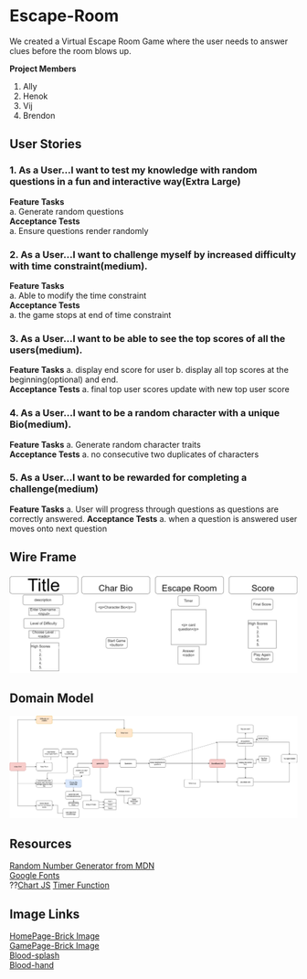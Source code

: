 # Escape-Room
We created a Virtual Escape Room Game where the user needs to answer clues before the room blows up. 

**Project Members**
1. Ally  
2. Henok  
3. Vij  
4. Brendon  

## User Stories

### 1. As a User...I want to test my knowledge with random questions in a fun and interactive way(Extra Large) ###

**Feature Tasks**  
        a. Generate random questions  
**Acceptance Tests**  
        a. Ensure questions render randomly


### 2. As a User...I want to challenge myself by increased difficulty with time constraint(medium). ### 
 **Feature Tasks**  
        a. Able to modify the time constraint  
**Acceptance Tests**  
        a. the game stops at end of time constraint


### 3. As a User...I want to be able to see the top scores of all the users(medium). ###
**Feature Tasks**
        a. display end score for user
        b. display all top scores at the beginning(optional) and end.   
**Acceptance Tests**
        a. final top user scores update with new top user score


### 4. As a User...I want to be a random character with a unique Bio(medium). ###

**Feature Tasks**
        a. Generate random character traits  
**Acceptance Tests**
        a. no consecutive two duplicates of characters
        

### 5. As a User...I want to be rewarded for completing a challenge(medium) ###

**Feature Tasks**
        a. User will progress through questions as questions are correctly answered.
**Acceptance Tests**
        a. when a question is answered user moves onto next question


## Wire Frame ##
![wireframe](/img/WireFrame.jpg)

## Domain Model ##
![Domain Model](/img/DomainModel.png)

## Resources ##
[Random Number Generator from MDN](https://developer.mozilla.org/en-US/docs/Web/JavaScript/Reference/Global_Objects/Math/random)    
[Google Fonts](https://fonts.google.com/?category=Display&selection.family=Rammetto+One)  
??[Chart JS](https://www.chartjs.org/docs/latest/) 
[Timer Function](https://www.geeksforgeeks.org/javascript-timer/  )

## Image Links ##
[HomePage-Brick Image](https://unsplash.com/)  
[GamePage-Brick Image](https://unsplash.com/)  
[Blood-splash](https://encrypted-tbn0.gstatic.com/images?q=tbn:ANd9GcTlYvyNujTDMFpxcN6xzhcmHbil44f3ilcbK8CSVN_Kjp3ALhJJJg&s)  
[Blood-hand]( https://media.wired.com/photos/5bd262d4b1e96429a704ba17/master/w_2560%2Cc_limit/bloodyhand_top-1036615756.jpg)  
